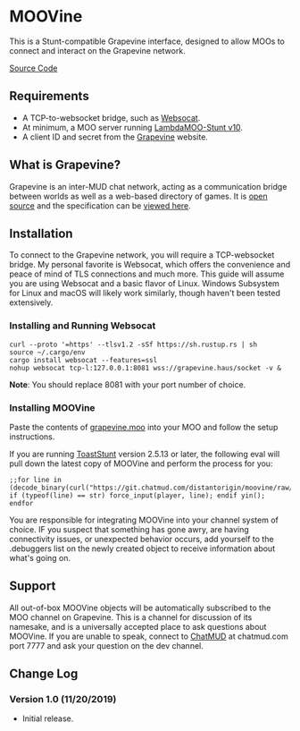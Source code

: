 # MOOVine

This is a Stunt-compatible Grapevine interface, designed to allow MOOs to connect and interact on the Grapevine network.

[Source Code](https://git.chatmud.com/distantorigin/moovine/raw/master/grapevine.moo)

## Requirements

- A TCP-to-websocket bridge, such as [Websocat](https://www.github.com/vi/websocat).
- At minimum, a MOO server running [LambdaMOO-Stunt v10](https://github.com/toddsundsted/stunt).
- A client ID and secret from the [Grapevine](https://www.grapevine.haus/) website.

## What is Grapevine?

Grapevine is an inter-MUD chat network, acting as a communication bridge between worlds as well as a web-based directory of games. It is [open source](https://github.com/oestrich/grapevine) and the specification can be [viewed here](https://grapevine.haus/docs).

## Installation

To connect to the Grapevine network, you will require a TCP-websocket bridge. My personal favorite is Websocat, which offers the convenience and peace of mind of TLS connections and much more. This guide will assume you are using Websocat and a basic flavor of Linux. Windows Subsystem for Linux and macOS will likely work similarly, though haven't been tested extensively.

### Installing and Running Websocat

```
curl --proto '=https' --tlsv1.2 -sSf https://sh.rustup.rs | sh
source ~/.cargo/env
cargo install websocat --features=ssl
nohup websocat tcp-l:127.0.0.1:8081 wss://grapevine.haus/socket -v &
```

**Note**: You should replace 8081 with your port number of choice.

### Installing MOOVine

Paste the contents of [grapevine.moo](https://git.chatmud.com/distantorigin/moovine/raw/master/grapevine.moo) into your MOO and follow the setup instructions.

If you are running [ToastStunt](https:/www.github.com/lisdude/toaststunt) version 2.5.13 or later, the following eval will pull down the latest copy of MOOVine and perform the process for you:

```
;;for line in (decode_binary(curl("https://git.chatmud.com/distantorigin/moovine/raw/master/grapevine.moo"))) if (typeof(line) == str) force_input(player, line); endif yin(); endfor
```

You are responsible for integrating MOOVine into your channel system of choice. IF you suspect that something has gone awry, are having connectivity issues, or unexpected behavior occurs, add yourself to the .debuggers list on the newly created object to receive information about what's going on.

## Support

All out-of-box MOOVine objects will be automatically subscribed to the MOO channel on Grapevine. This is a channel for discussion of its namesake, and is a universally accepted place to ask questions about MOOVine. If you are unable to speak, connect to [ChatMUD](https://grapevine.haus/games/ChatMUD/play) at chatmud.com port 7777 and ask your question on the dev channel.

## Change Log 

### Version 1.0 (11/20/2019) 

- Initial release.